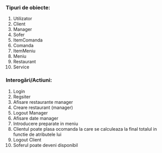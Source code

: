 ### Tipuri de obiecte:
1. Utilizator
2. Client
3. Manager
4. Sofer
5. ItemComanda
6. Comanda
7. ItemMeniu
8. Meniu
9. Restaurant
10. Service

### Interogări/Actiuni:
1. Login
2. Regsiter
3. Afisare restaurante manager
4. Creare restaurant (manager)
5. Logout Manager
6. Afisare date manager
7. Introducere preparate in meniu
8. Clientul poate plasa ocomanda la care se calculeaza la final totalul in functie de atributele lui
9. Logout Client
10. Soferul poate deveni disponibil

